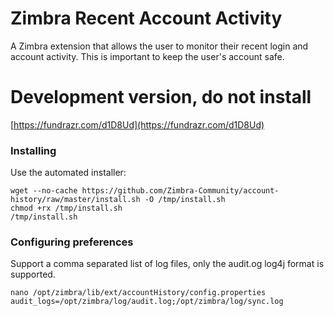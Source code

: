 # Zimbra Recent Account Activity
A Zimbra extension that allows the user to monitor their recent login and account activity. This is important to keep the user's account safe.

# Development version, do not install

[https://fundrazr.com/d1D8Ud](https://fundrazr.com/d1D8Ud)

### Installing
Use the automated installer:

    wget --no-cache https://github.com/Zimbra-Community/account-history/raw/master/install.sh -O /tmp/install.sh
    chmod +rx /tmp/install.sh
    /tmp/install.sh 

### Configuring preferences
Support a comma separated list of log files, only the audit.og log4j format is supported.

    nano /opt/zimbra/lib/ext/accountHistory/config.properties
    audit_logs=/opt/zimbra/log/audit.log;/opt/zimbra/log/sync.log
